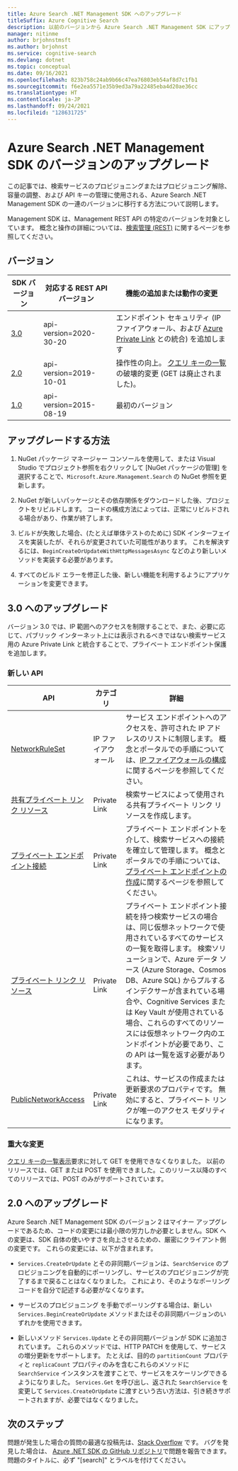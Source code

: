 ```yaml
---
title: Azure Search .NET Management SDK へのアップグレード
titleSuffix: Azure Cognitive Search
description: 以前のバージョンから Azure Search .NET Management SDK にアップグレードします。 移行に必要な新しい機能とコード変更について説明します。
manager: nitinme
author: brjohnstmsft
ms.author: brjohnst
ms.service: cognitive-search
ms.devlang: dotnet
ms.topic: conceptual
ms.date: 09/16/2021
ms.openlocfilehash: 823b758c24ab9b66c47ea76803eb54af8d7c1fb1
ms.sourcegitcommit: f6e2ea5571e35b9ed3a79a22485eba4d20ae36cc
ms.translationtype: HT
ms.contentlocale: ja-JP
ms.lasthandoff: 09/24/2021
ms.locfileid: "128631725"
---
```

# <a name="upgrading-versions-of-the-azure-search-net-management-sdk"></a>Azure Search .NET Management SDK のバージョンのアップグレード

この記事では、検索サービスのプロビジョニングまたはプロビジョニング解除、容量の調整、および API キーの管理に使用される、Azure Search .NET Management SDK の一連のバージョンに移行する方法について説明します。

Management SDK は、Management REST API の特定のバージョンを対象としています。 概念と操作の詳細については、[検索管理 (REST)](/rest/api/searchmanagement/) に関するページを参照してください。

## <a name="versions"></a>バージョン

| SDK バージョン | 対応する REST API バージョン | 機能の追加または動作の変更 |
|-------------|--------------------------------|-------------------------------------|
| [3.0](https://www.nuget.org/packages/Microsoft.Azure.Management.Search/3.0.0) | api-version=2020-30-20 | エンドポイント セキュリティ (IP ファイアウォール、および [Azure Private Link](../private-link/private-endpoint-overview.md) との統合) を追加します |
| [2.0](https://www.nuget.org/packages/Microsoft.Azure.Management.Search/2.0.0) | api-version=2019-10-01 | 操作性の向上。 [クエリ キーの一覧](/rest/api/searchmanagement/2021-04-01-preview/query-keys/list-by-search-service)の破壊的変更 (GET は廃止されました)。 |
| [1.0](https://www.nuget.org/packages/Microsoft.Azure.Management.Search/1.0.1) | api-version=2015-08-19  | 最初のバージョン |

## <a name="how-to-upgrade"></a>アップグレードする方法

1. NuGet パッケージ マネージャー コンソールを使用して、または Visual Studio でプロジェクト参照を右クリックして [NuGet パッケージの管理] を選択することで、`Microsoft.Azure.Management.Search` の NuGet 参照を更新します。

1. NuGet が新しいパッケージとその依存関係をダウンロードした後、プロジェクトをリビルドします。 コードの構成方法によっては、正常にリビルドされる場合があり、作業が終了します。

1. ビルドが失敗した場合、(たとえば単体テストのために) SDK インターフェイスを実装したが、それらが変更されていた可能性があります。 これを解決するには、`BeginCreateOrUpdateWithHttpMessagesAsync` などのより新しいメソッドを実装する必要があります。

1. すべてのビルド エラーを修正した後、新しい機能を利用するようにアプリケーションを変更できます。 

## <a name="upgrade-to-30"></a>3\.0 へのアップグレード

バージョン 3.0 では、IP 範囲へのアクセスを制限することで、また、必要に応じて、パブリック インターネット上には表示されるべきではない検索サービス用の Azure Private Link と統合することで、プライベート エンドポイント保護を追加します。

### <a name="new-apis"></a>新しい API

| API | カテゴリ| 詳細 |
|-----|--------|------------------|
| [NetworkRuleSet](/rest/api/searchmanagement/2021-04-01-preview/services/create-or-update#networkruleset) | IP ファイアウォール | サービス エンドポイントへのアクセスを、許可された IP アドレスのリストに制限します。 概念とポータルでの手順については、[IP ファイアウォールの構成](service-configure-firewall.md)に関するページを参照してください。 |
| [共有プライベート リンク リソース](/rest/api/searchmanagement/2021-04-01-preview/shared-private-link-resources) | Private Link | 検索サービスによって使用される共有プライベート リンク リソースを作成します。  |
| [プライベート エンドポイント接続](/rest/api/searchmanagement/2021-04-01-preview/private-endpoint-connections) | Private Link | プライベート エンドポイントを介して、検索サービスへの接続を確立して管理します。 概念とポータルでの手順については、[プライベート エンドポイントの作成](service-create-private-endpoint.md)に関するページを参照してください。|
| [プライベート リンク リソース](/rest/api/searchmanagement/2021-04-01-preview/private-link-resources) | Private Link | プライベート エンドポイント接続を持つ検索サービスの場合は、同じ仮想ネットワークで使用されているすべてのサービスの一覧を取得します。 検索ソリューションで、Azure データ ソース (Azure Storage、Cosmos DB、Azure SQL) からプルするインデクサーが含まれている場合や、Cognitive Services または Key Vault が使用されている場合、これらのすべてのリソースには仮想ネットワーク内のエンドポイントが必要であり、この API は一覧を返す必要があります。 |
| [PublicNetworkAccess](/rest/api/searchmanagement/2021-04-01-preview/services/create-or-update#publicnetworkaccess)| Private Link | これは、サービスの作成または更新要求のプロパティです。 無効にすると、プライベート リンクが唯一のアクセス モダリティになります。 |

### <a name="breaking-changes"></a>重大な変更

[クエリ キーの一覧表示](/rest/api/searchmanagement/2021-04-01-preview/query-keys/list-by-search-service)要求に対して GET を使用できなくなりました。 以前のリリースでは、GET または POST を使用できました。このリリース以降のすべてのリリースでは、POST のみがサポートされています。 

## <a name="upgrade-to-20"></a>2\.0 へのアップグレード

Azure Search .NET Management SDK のバージョン 2 はマイナー アップグレードであるため、コードの変更には最小限の労力しか必要としません。SDK への変更は、SDK 自体の使いやすさを向上させるための、厳密にクライアント側の変更です。 これらの変更には、以下が含まれます。

* `Services.CreateOrUpdate` とその非同期バージョンは、`SearchService` のプロビジョニングを自動的にポーリングし、サービスのプロビジョニングが完了するまで戻ることはなくなりました。 これにより、そのようなポーリング コードを自分で記述する必要がなくなります。

* サービスのプロビジョニング を手動でポーリングする場合は、新しい `Services.BeginCreateOrUpdate` メソッドまたはその非同期バージョンのいずれかを使用できます。

* 新しいメソッド `Services.Update` とその非同期バージョンが SDK に追加されています。 これらのメソッドでは、HTTP PATCH を使用して、サービスの増分更新をサポートします。 たとえば、目的の `partitionCount` プロパティと `replicaCount` プロパティのみを含むこれらのメソッドに `SearchService` インスタンスを渡すことで、サービスをスケーリングできるようになりました。 `Services.Get` を呼び出し、返された `SearchService` を変更して `Services.CreateOrUpdate` に渡すという古い方法は、引き続きサポートされますが、必要ではなくなりました。 

## <a name="next-steps"></a>次のステップ

問題が発生した場合の質問の最適な投稿先は、[Stack Overflow](https://stackoverflow.com/questions/tagged/azure-cognitive-search?tab=Newest) です。 バグを発見した場合は、 [Azure .NET SDK の GitHub リポジトリ](https://github.com/Azure/azure-sdk-for-net/issues)で問題を報告できます。 問題のタイトルに、必ず "[search]" とラベルを付けてください。